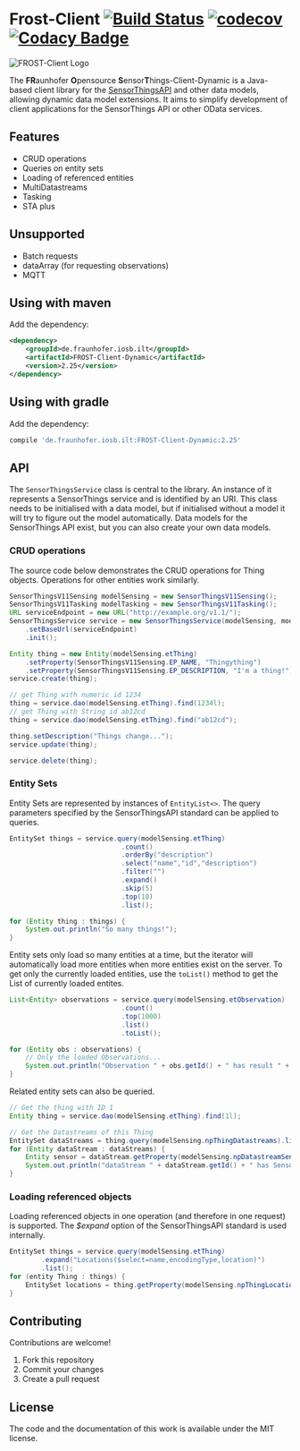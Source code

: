 # Frost-Client [![Build Status](https://github.com/FraunhoferIOSB/FROST-Client/workflows/Maven%20Build/badge.svg)](https://github.com/FraunhoferIOSB/FROST-Client/actions) [![codecov](https://codecov.io/gh/FraunhoferIOSB/FROST-Client/branch/master/graph/badge.svg)](https://codecov.io/gh/FraunhoferIOSB/FROST-Client) [![Codacy Badge](https://api.codacy.com/project/badge/Grade/e99823ab3a7541b085a9c9c48461d39f)](https://www.codacy.com/gh/FraunhoferIOSB/FROST-Client?utm_source=github.com&amp;utm_medium=referral&amp;utm_content=FraunhoferIOSB/FROST-Client&amp;utm_campaign=Badge_Grade)

![FROST-Client Logo](https://raw.githubusercontent.com/hylkevds/FROST-Client-Dynamic/main/images/FROST-Client-darkgrey.png)

The **FR**aunhofer **O**pensource **S**ensor**T**hings-Client-Dynamic is a Java-based client
library for the [SensorThingsAPI](https://github.com/opengeospatial/sensorthings) and other data models, allowing dynamic data model extensions.
It aims to simplify development of client applications for the SensorThings API or other OData services.


## Features

* CRUD operations
* Queries on entity sets
* Loading of referenced entities
* MultiDatastreams
* Tasking
* STA plus

## Unsupported

* Batch requests
* dataArray (for requesting observations)
* MQTT

## Using with maven

Add the dependency:
```xml
<dependency>
    <groupId>de.fraunhofer.iosb.ilt</groupId>
    <artifactId>FROST-Client-Dynamic</artifactId>
    <version>2.25</version>
</dependency>

```

## Using with gradle

Add the dependency:
```gradle
compile 'de.fraunhofer.iosb.ilt:FROST-Client-Dynamic:2.25'
```

## API

The `SensorThingsService` class is central to the library. An instance of it represents a SensorThings service and is identified by an URI.
This class needs to be initialised with a data model, but if initialised without a model it will try to figure out the model automatically.
Data models for the SensorThings API exist, but you can also create your own data models.

### CRUD operations

The source code below demonstrates the CRUD operations for Thing objects. Operations for other entities work similarly.

```java
SensorThingsV11Sensing modelSensing = new SensorThingsV11Sensing();
SensorThingsV11Tasking modelTasking = new SensorThingsV11Tasking();
URL serviceEndpoint = new URL("http://example.org/v1.1/");
SensorThingsService service = new SensorThingsService(modelSensing, modelTasking)
    .setBaseUrl(serviceEndpoint)
    .init();
```

```java
Entity thing = new Entity(modelSensing.etThing)
    .setProperty(SensorThingsV11Sensing.EP_NAME, "Thingything")
    .setProperty(SensorThingsV11Sensing.EP_DESCRIPTION, "I'm a thing!");
service.create(thing);

// get Thing with numeric id 1234
thing = service.dao(modelSensing.etThing).find(1234l);
// get Thing with String id ab12cd
thing = service.dao(modelSensing.etThing).find("ab12cd");

thing.setDescription("Things change...");
service.update(thing);

service.delete(thing);
```

### Entity Sets

Entity Sets are represented by instances of `EntityList<>`. The query parameters specified by the SensorThingsAPI standard can be applied to queries.

```java
EntitySet things = service.query(modelSensing.etThing)
                            .count()
                            .orderBy("description")
                            .select("name","id","description")
                            .filter("")
                            .expand()
                            .skip(5)
                            .top(10)
                            .list();

for (Entity thing : things) {
    System.out.println("So many things!");
}
```

Entity sets only load so many entities at a time, but the iterator will automatically
load more entities when more entities exist on the server. To get only the currently
loaded entities, use the `toList()` method to get the List<Entity> of currently
loaded entites.

```java
List<Entity> observations = service.query(modelSensing.etObservation)
                            .count()
                            .top(1000)
                            .list()
                            .toList();

for (Entity obs : observations) {
    // Only the loaded Observations...
    System.out.println("Observation " + obs.getId() + " has result " + obs.getResult());
}
```

Related entity sets can also be queried.
```java
// Get the thing with ID 1
Entity thing = service.dao(modelSensing.etThing).find(1l);

// Get the Datastreams of this Thing
EntitySet dataStreams = thing.query(modelSensing.npThingDatastreams).list();
for (Entity dataStream : dataStreams) {
    Entity sensor = dataStream.getProperty(modelSensing.npDatastreamSensor);
    System.out.println("dataStream " + dataStream.getId() + " has Sensor " + sensor.getId());
}

```


### Loading referenced objects

Loading referenced objects in one operation (and therefore in one request) is supported. The *$expand* option of the SensorThingsAPI standard is used internally.

```java
EntitySet things = service.query(modelSensing.etThing)
        .expand("Locations($select=name,encodingType,location)")
        .list();
for (entity Thing : things) {
    EntitySet locations = thing.getProperty(modelSensing.npThingLocations);
}
```


## Contributing

Contributions are welcome!

1.  Fork this repository
2.  Commit your changes
3.  Create a pull request

## License

The code and the documentation of this work is available under the MIT license.
